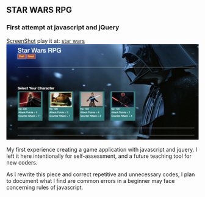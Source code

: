 
## STAR WARS RPG
### First attempt at javascript and jQuery
[ScreenShot](https://raw.githubusercontent.com/IamGiel/star-wars/master/assets/images/starScreen.png)
play it at: [star wars]( https://iamgiel.github.io/star-wars/)
![](https://raw.githubusercontent.com/IamGiel/star-wars/master/assets/images/starScreen.png)



 My first experience creating a game application with javascript and jquery.  I left it here intentionally for self-assessment, and a future teaching tool for new coders.

As I rewrite this piece and correct repetitive and unnecessary codes, I plan to document what I find are common errors in a beginner may face concerning rules of javascript.


